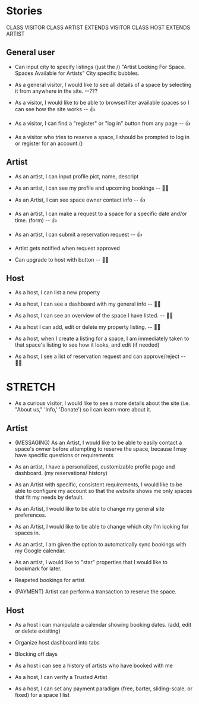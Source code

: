 # Stories

CLASS VISITOR
CLASS ARTIST EXTENDS VISITOR
CLASS HOST EXTENDS ARTIST

## General user

- Can input city to specify listings (just the /)
"Artist Looking For Space. Spaces Available for Artists"
City specific bubbles.

- As a general visitor, I would like to see all details of a space by selecting it from anywhere in the site. --???

- As a visitor, I would like to be able to browse/filter available spaces so I can see how the site works -- 👍

- As a visitor, I can find a "register" or "log in" button from any page  -- 👍

- As a visitor who tries to reserve a space, I should be prompted to log in or register for an account.()



## Artist

- As an artist, I can input profile pict, name, descript

- As an artist, I can see my profile and upcoming bookings -- 👨‍💻

- As an Artist, I can see space owner contact info -- 👍

- As an artist, I can make a request to a space for a specific date and/or time. (form) -- 👍

- As an artist, I can submit a reservation request -- 👍

- Artist gets notified when request approved

- Can upgrade to host with button -- 👨‍💻

## Host

- As a host, I can list a new property

- As a host, I can see a dashboard with my general info -- 👨‍💻

- As a host, I can see an overview of the space I have listed. -- 👨‍💻

- As a host I can add, edit or delete my property listing. -- 👨‍💻

- As a host, when I create a listing for a space, I am immediately taken to that space's listing to see how it looks, and edit (if needed)

- As a host, I see a list of reservation request and can approve/reject -- 👨‍💻




# STRETCH

- As a curious visitor, I would like to see a more details about the site (i.e. "About us," 'Info,' 'Donate') so I can learn more about it.

## Artist

- (MESSAGING) As an Artist, I would like to be able to easily contact a space's owner before attempting to reserve the space, because I may have specific questions or requirements

- As an artist, I have a personalized, customizable profile page and dashboard.
(my reservations/ history)

- As an Artist with specific, consistent requirements, I would like to be able to configure my account so that the website shows me only spaces that fit my needs by default.

- As an Artist, I would like to be able to change my general site preferences.

- As an Artist, I would like to be able to change which city I'm looking for spaces in.

- As an artist, I am given the option to automatically sync bookings with my Google calendar.

- As an artist, I would like to "star" properties that I would like to bookmark for later.

- Reapeted bookings for artist

- (PAYMENT) Artist can perform a transaction to reserve the space.

## Host
- As a host i can manipulate a calendar showing booking dates. (add, edit or delete exisiting)

- Organize host dashboard into tabs

- Blocking off days

- As a host i can see a history of artists who have booked with me

- As a host, I can verify a Trusted Artist

- As a host, I can set any payment paradigm (free, barter, sliding-scale, or fixed) for a space I list


